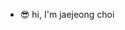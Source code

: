 - 😎 hi, I'm jaejeong choi 

<!---
jaejoengsin/jaejoengsin is a ✨ special ✨ repository because its `README.md` (this file) appears on your GitHub profile.
You can click the Preview link to take a look at your changes.
ojkkjkk
--->
